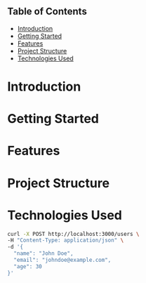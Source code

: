 

## Table of Contents
- [Introduction](#introduction)
- [Getting Started](#getting-started)
- [Features](#features)
- [Project Structure](#project-structure)
- [Technologies Used](#technologies-used)




# Introduction

# Getting Started

# Features 

# Project Structure

# Technologies Used 




```sh
curl -X POST http://localhost:3000/users \
-H "Content-Type: application/json" \
-d '{
  "name": "John Doe",
  "email": "johndoe@example.com",
  "age": 30
}'
